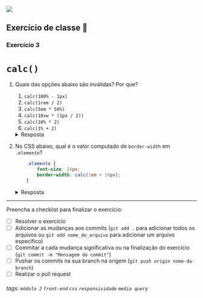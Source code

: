 ![](https://i.imgur.com/xG74tOh.png)

## Exercício de classe 🏫

### Exercício 3

# `calc()`

1. Quais das opções abaixo são inválidas? Por que?

    1. `calc(100% - 1px)`
    2. `calc(1rem / 2)`
    3. `calc(5em * 50%)`
    4. `calc(10vw * (1px / 2))`
    5. `calc(10% * 2)`
    6. `calc(1% + 2)`

    <details><summary>Resposta</summary> 3, 4 e 6, por causa das <a href="https://apresentacao-css-avancado-responsividade.netlify.app/#/normal/35/0">regras de uso de operadores aritiméticos</a></details>

2. No CSS abaixo, qual é o valor computado de `border-width` em `.elemento`?

    ```css
        .elemento {
            font-size: 24px;
            border-width: calc(1em + 10px);
        }
    ```

    <details><summary>Resposta</summary> <code>34px</code>, porque <code>1em</code> vale <code>24px</code></details>

---

Preencha a checklist para finalizar o exercício:

- [ ] Resolver o exercício
- [ ] Adicionar as mudanças aos commits (`git add .` para adicionar todos os arquivos ou `git add nome_do_arquivo` para adicionar um arquivo específico)
- [ ] Commitar a cada mudança significativa ou na finalização do exercício (`git commit -m "Mensagem do commit"`)
- [ ] Pushar os commits na sua branch na origem (`git push origin nome-da-branch`)
- [ ] Realizar o pull request

###### tags: `módulo 2` `front-end` `css` `responsividade` `media query`
